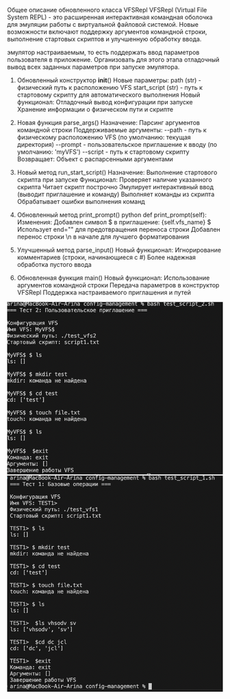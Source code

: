 Общее описание обновленного класса VFSRepl
VFSRepl (Virtual File System REPL) - это расширенная интерактивная командная оболочка для эмуляции работы с виртуальной файловой системой. Новые возможности включают поддержку аргументов командной строки, выполнение стартовых скриптов и улучшенную обработку ввода.

эмулятор настраиваемым, то есть поддержать ввод параметров
пользователя в приложение. Организовать для этого этапа отладочный вывод всех
заданных параметров при запуске эмулятора.

1. Обновленный конструктор __init__()
Новые параметры:
path (str) - физический путь к расположению VFS
start_script (str) - путь к стартовому скрипту для автоматического выполнения
Новый функционал:
Отладочный вывод конфигурации при запуске
Хранение информации о физическом пути и скрипте

2. Новая функция parse_args()
Назначение: Парсинг аргументов командной строки
Поддерживаемые аргументы:
--path - путь к физическому расположению VFS (по умолчанию: текущая директория)
--prompt - пользовательское приглашение к вводу (по умолчанию: 'myVFS')
--script - путь к стартовому скрипту
Возвращает: Объект с распарсенными аргументами

3. Новый метод run_start_script()
Назначение: Выполнение стартового скрипта при запуске
Функционал:
Проверяет наличие указанного скрипта
Читает скрипт построчно
Эмулирует интерактивный ввод (выводит приглашение и команду)
Выполняет команды из скрипта
Обрабатывает ошибки выполнения команд

4. Обновленный метод print_prompt()
python
def print_prompt(self):
Изменения:
Добавлен символ $ в приглашение: {self.vfs_name} $
Использует end="" для предотвращения переноса строки
Добавлен перенос строки \n в начале для лучшего форматирования

5. Улучшенный метод parse_input()
Новый функционал:
Игнорирование комментариев (строки, начинающиеся с #)
Более надежная обработка пустого ввода

6. Обновленная функция main()
Новый функционал:
Использование аргументов командной строки
Передача параметров в конструктор VFSRepl
Поддержка настраиваемого приглашения и путей

![alt text](image-1.png)
![alt text](image.png)